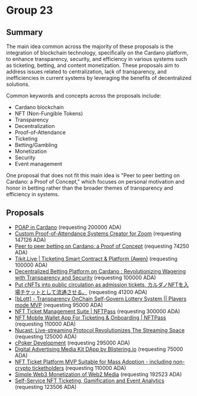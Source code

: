 
# Group 23

## Summary

The main idea common across the majority of these proposals is the integration of blockchain technology, specifically on the Cardano platform, to enhance transparency, security, and efficiency in various systems such as ticketing, betting, and content monetization. These proposals aim to address issues related to centralization, lack of transparency, and inefficiencies in current systems by leveraging the benefits of decentralized solutions.

Common keywords and concepts across the proposals include:
- Cardano blockchain
- NFT (Non-Fungible Tokens)
- Transparency
- Decentralization
- Proof-of-Attendance
- Ticketing
- Betting/Gambling
- Monetization
- Security
- Event management

One proposal that does not fit this main idea is "Peer to peer betting on Cardano: a Proof of Concept," which focuses on personal motivation and honor in betting rather than the broader themes of transparency and efficiency in systems.

## Proposals
* [POAP in Cardano](https://cardano.ideascale.com/c/idea/111292) (requesting 200000 ADA)
* [Custom Proof-of-Attendance Systems Creator for Zoom](https://cardano.ideascale.com/c/idea/110334) (requesting 147126 ADA)
* [Peer to peer betting on Cardano: a Proof of Concept](https://cardano.ideascale.com/c/idea/114191) (requesting 74250 ADA)
* [Tikit.Live | Ticketing Smart Contract & Platform (Awen)](https://cardano.ideascale.com/c/idea/113809) (requesting 100000 ADA)
* [Decentralized Betting Platform on Cardano : Revolutionizing Wagering with Transparency and Security](https://cardano.ideascale.com/c/idea/111353) (requesting 100000 ADA)
* [Put cNFTs into public circulation as admission tickets. カルダノNFTを入場チケットとして流通させる。](https://cardano.ideascale.com/c/idea/110096) (requesting 41200 ADA)
* [[bLott] - Transparency OnChain Self-Govern Lottery System || Players mode MVP](https://cardano.ideascale.com/c/idea/114085) (requesting 95000 ADA)
* [NFT Ticket Management Suite | NFTPass](https://cardano.ideascale.com/c/idea/114237) (requesting 300000 ADA)
* [NFT Mobile Wallet App For Ticketing & Onboarding | NFTPass](https://cardano.ideascale.com/c/idea/114236) (requesting 110000 ADA)
* [Nucast: Live-streaming Protocol Revolutionizes The Streaming Space](https://cardano.ideascale.com/c/idea/114077) (requesting 125000 ADA)
* [cPoker Development](https://cardano.ideascale.com/c/idea/113967) (requesting 295000 ADA)
* [Digital Advertising Media Kit DApp by Blistering.io](https://cardano.ideascale.com/c/idea/112701) (requesting 75000 ADA)
* [NFT Ticket Platform MVP Suitable for Mass Adoption - including non-crypto ticketholders](https://cardano.ideascale.com/c/idea/111918) (requesting 110000 ADA)
* [Simple Web3 Monetization of Web2 Media](https://cardano.ideascale.com/c/idea/110339) (requesting 192523 ADA)
* [Self-Service NFT Ticketing, Gamification and Event Analytics](https://cardano.ideascale.com/c/idea/110091) (requesting 123506 ADA)
